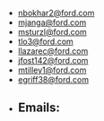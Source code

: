 - nbokhar2@ford.com
- mjanga@ford.com
- msturzl@ford.com
- tlo3@ford.com
- llazarec@ford.com
- jfost142@ford.com
- mtilley1@ford.com
- egriff38@ford.com
- Emails:
	-